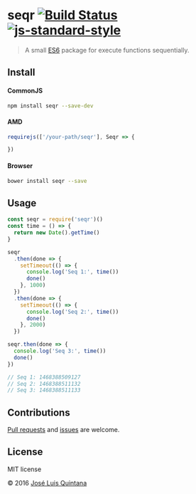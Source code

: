 # seqr [![Build Status](https://travis-ci.org/joseluisq/seqr.svg?branch=master)](https://travis-ci.org/joseluisq/seqr) [![js-standard-style](https://img.shields.io/badge/code%20style-standard-brightgreen.svg)](http://standardjs.com/)

> A small [ES6](https://babeljs.io/docs/learn-es2015/) package for execute functions sequentially.

## Install

#### CommonJS

```sh
npm install seqr --save-dev
```

#### AMD

```js
requirejs(['/your-path/seqr'], Seqr => {

})
```

#### Browser

```sh
bower install seqr --save
```

## Usage

```js
const seqr = require('seqr')()
const time = () => {
  return new Date().getTime()
}

seqr
  .then(done => {
    setTimeout(() => {
      console.log('Seq 1:', time())
      done()
    }, 1000)
  })
  .then(done => {
    setTimeout(() => {
      console.log('Seq 2:', time())
      done()
    }, 2000)
  })

seqr.then(done => {
  console.log('Seq 3:', time())
  done()
})

// Seq 1: 1468388509127
// Seq 2: 1468388511132
// Seq 3: 1468388511133
```

## Contributions
[Pull requests](https://github.com/joseluisq/seqr/pulls) and [issues](https://github.com/joseluisq/seqr/issues) are welcome.

## License
MIT license

© 2016 [José Luis Quintana](http://git.io/joseluisq)
